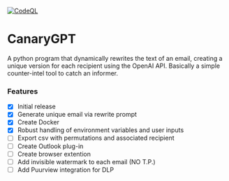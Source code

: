 [![CodeQL](https://github.com/Gyarbij/CanaryGPT/actions/workflows/github-code-scanning/codeql/badge.svg)](https://github.com/Gyarbij/CanaryGPT/actions/workflows/github-code-scanning/codeql)

# CanaryGPT

A python program that dynamically rewrites the text of an email, creating a unique version for each recipient using the OpenAI API. Basically a simple counter-intel tool to catch an informer.


### Features

- [x] Initial release
- [x] Generate unique email via rewrite prompt
- [x] Create Docker
- [x] Robust handling of environment variables and user inputs
- [ ] Export csv with permutations and associated recipient 
- [ ] Create Outlook plug-in
- [ ] Create browser extention
- [ ] Add invisible watermark to each email (NO T.P.)
- [ ] Add Puurview integration for DLP
